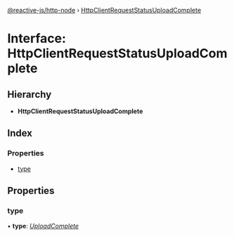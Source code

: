 [@reactive-js/http-node](../README.md) › [HttpClientRequestStatusUploadComplete](httpclientrequeststatusuploadcomplete.md)

# Interface: HttpClientRequestStatusUploadComplete

## Hierarchy

* **HttpClientRequestStatusUploadComplete**

## Index

### Properties

* [type](httpclientrequeststatusuploadcomplete.md#type)

## Properties

###  type

• **type**: *[UploadComplete](../enums/httpclientrequeststatustype.md#uploadcomplete)*
